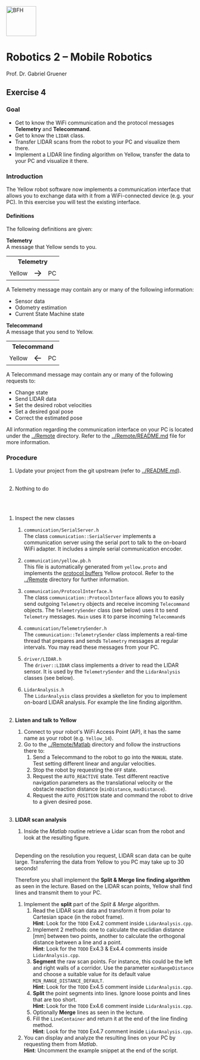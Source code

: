 <a href="https://www.bfh.ch/de/studium/bachelor/mikro-medizintechnik/" target="blank">
<img src="https://www.bfh.ch/dam/jcr:63dbff1d-5056-4168-b6ce-acfdf8415ef8/Logo%20BFH.svg" alt="BFH" width="80"/>
</a>

# Robotics 2 – Mobile Robotics
Prof. Dr. Gabriel Gruener

## Exercise 4

### Goal
* Get to know the WiFi communication and the protocol messages **Telemetry** and **Telecommand**.
* Get to know the `LIDAR` class.
* Transfer LIDAR scans from the robot to your PC and visualize them there.
* Implement a LIDAR line finding algorithm on Yellow, transfer the data to your PC and visualize it there.

### Introduction
The Yellow robot software now implements a communication interface that allows you to exchange data with it from a WiFi-connected device (e.g. your PC). In this exercise you will test the existing interface.

#### Definitions
The following definitions are given:

**Telemetry**  
A message that Yellow sends to you.

<table>
<tr><th colspan=3>Telemetry</td></tr>
<tr><td>Yellow</td><td><font size='+2'>&rarr;</font></td><td>PC</td>
</table>

A Telemetry message may contain any or many of the following information:

* Sensor data
* Odometry estimation
* Current State Machine state


**Telecommand**  
A message that you send to Yellow.

<table>
<tr><th colspan=3>Telecommand</td></tr>
<tr><td>Yellow</td><td><font size='+2'>&larr;</font></td><td>PC</td>
</table>


A Telecommand message may contain any or many of the following requests to:

* Change state
* Send LIDAR data
* Set the desired robot velocities
* Set a desired goal pose
* Correct the estimated pose

All information regarding the communication interface on your PC is located under the [../Remote](../Remote/) directory. Refer to the [../Remote/README.md](../Remote/README.md) file for more information.

### Procedure
1. Update your project from the git upstream (refer to [../README.md](../README.md)).
<br><br>

1. Nothing to do

<br><br>

1. Inspect the new classes

	1. `communication/SerialServer.h`  
	The class `communication::SerialServer` implements a communication server using the serial port to talk to the on-board WiFi adapter. It includes a simple serial communication encoder.

	1. `communication/yellow.pb.h`  
	This file is automatically generated from `yellow.proto` and implements the [protocol buffers](https://developers.google.com/protocol-buffers/) Yellow protocol. Refer to the [../Remote](../Remote/) directory for further information.

	1. `communication/ProtocolInterface.h`  
	The class `communication::ProtocolInterface` allows you to easily send outgoing `Telemetry` objects and receive incoming `Telecommand` objects. The `TelemetrySender` class (see below) uses it to send `Telemetry` messages. `Main` uses it to parse incoming `Telecommand`s

	1. `communication/TelemetrySender.h`  
	The `communication::TelemetrySender` class implements a real-time thread that prepares and sends `Telemetry` messages at regular intervals. You may read these messages from your PC.

	1. `driver/LIDAR.h`  
	The `driver::LIDAR` class implements a driver to read the LIDAR sensor. It is used by the `TelemetrySender` and the `LidarAnalysis` classes (see below).  

	1. `LidarAnalysis.h`  
	The `LidarAnalysis` class provides a skelleton for you to implement on-board LIDAR analysis. For example the line finding algorithm. 
<br><br>

1. **Listen and talk to Yellow**

	1. Connect to your robot's WiFi Access Point (AP), it has the same name as your robot (e.g. `Yellow_14`).
	1. Go to the [../Remote/Matlab](../Remote/Matlab/) directory and follow the instructions there to:
		1. Send a Telecommand to the robot to go into the `MANUAL` state. Test setting different linear and angular velocities.
		1. Stop the robot by requesting the `OFF` state.
		1. Request the `AUTO_REACTIVE` state. Test different reactive navigation parameters as the translational velocity or the obstacle reaction distance (`minDistance`, `maxDistance`).
		1. Request the `AUTO_POSITION` state and command the robot to drive to a given desired pose.
<br><br>

1. **LIDAR scan analysis**  
	1. Inside the *Matlab* routine retrieve a Lidar scan from the robot and look at the resulting figure.
	<br><br>

	Depending on the resolution you request, LIDAR scan data can be quite large. Transferring the data from Yellow to you PC may take up to 30 seconds!  
	
	Therefore you shall implement the **Split & Merge line finding algorithm** as seen in the lecture. Based on the LIDAR scan points, Yellow shall find lines and transmit them to your PC.
	
	1. Implement the **split** part of the *Split & Merge* algorithm.
		1. Read the LIDAR scan data and transform it from polar to Cartesian space (in the robot frame).  
			**Hint**: Look for the `TODO` Ex4.2 comment inside `LidarAnalysis.cpp`.
		1. Implement 2 methods: one to calculate the euclidian distance [mm] between two points, another to calculate the orthogonal distance between a line and a point.  
			**Hint**: Look for the `TODO` Ex4.3 & Ex4.4 comments inside `LidarAnalysis.cpp`.
		1. **Segment** the raw scan points. For instance, this could be the left and right walls of a corridor. Use the parameter `minRangeDistance` and choose a suitable value for its default value `MIN_RANGE_DISTANCE_DEFAULT`.  
			**Hint**: Look for the `TODO` Ex4.5 comment inside `LidarAnalysis.cpp`.
		1. **Split** the point segments into lines. Ignore loose points and lines that are too short.  
			**Hint**: Look for the `TODO` Ex4.6 comment inside `LidarAnalysis.cpp`.
		1. Optionally **Merge** lines as seen in the lecture.
		1. Fill the `LineContainer` and return it at the end of the line finding method.  
			**Hint**: Look for the `TODO` Ex4.7 comment inside `LidarAnalysis.cpp`.
	1. You can display and analyze the resulting lines on your PC by requesting them from *Matlab*.  
		**Hint**: Uncomment the example snippet at the end of the script.
